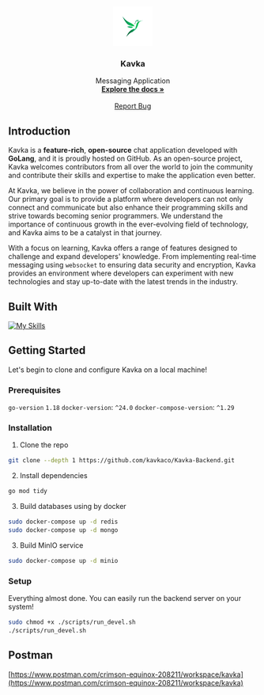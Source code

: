 <br />

<div align="center">
  <a href="https://github.com/kavkaco">
    <img src="./docs/logo.png" alt="Logo" width="80" height="80">
  </a>

  <h3 align="center">Kavka</h3>

  <p align="center">
    Messaging Application
    <br />
    <a href="https://github.com/kavkaco/Docs"><strong>Explore the docs »</strong></a>
    <br />
    <br />
    <a href="https://github.com/kavkaco/Kavka-Backend/issues">Report Bug</a>
  </p>
</div>
 
## Introduction
 
Kavka is a **feature-rich**, **open-source** chat application developed with **GoLang**, and it is proudly hosted on GitHub. As an open-source project, Kavka welcomes contributors from all over the world to join the community and contribute their skills and expertise to make the application even better.
 
At Kavka, we believe in the power of collaboration and continuous learning. Our primary goal is to provide a platform where developers can not only connect and communicate but also enhance their programming skills and strive towards becoming senior programmers. We understand the importance of continuous growth in the ever-evolving field of technology, and Kavka aims to be a catalyst in that journey.
 
With a focus on learning, Kavka offers a range of features designed to challenge and expand developers' knowledge. From implementing real-time messaging using `websocket` to ensuring data security and encryption, Kavka provides an environment where developers can experiment with new technologies and stay up-to-date with the latest trends in the industry.
 
## Built With
[![My Skills](https://skillicons.dev/icons?i=vscode,golang,docker,nginx,git,github,postman,mongodb,redis,vuejs,nuxtjs,ts,aws)](https://skillicons.dev)
 
## Getting Started
Let's begin to clone and configure Kavka on a local machine!
 
### Prerequisites
`go-version` `1.18` 
`docker-version`: `^24.0` 
`docker-compose-version`: `^1.29` 
 
### Installation
1. Clone the repo
 ```bash
 git clone --depth 1 https://github.com/kavkaco/Kavka-Backend.git
 ```
2. Install dependencies
 ```bash
 go mod tidy
 ```
3. Build databases using by docker
 ```bash
 sudo docker-compose up -d redis
 sudo docker-compose up -d mongo
 ```
3. Build MinIO service
 ```bash
 sudo docker-compose up -d minio
 ```

### Setup
Everything almost done. You can easily run the backend server on your system!
```bash
sudo chmod +x ./scripts/run_devel.sh
./scripts/run_devel.sh
```

## Postman
[https://www.postman.com/crimson-equinox-208211/workspace/kavka](https://www.postman.com/crimson-equinox-208211/workspace/kavka)
